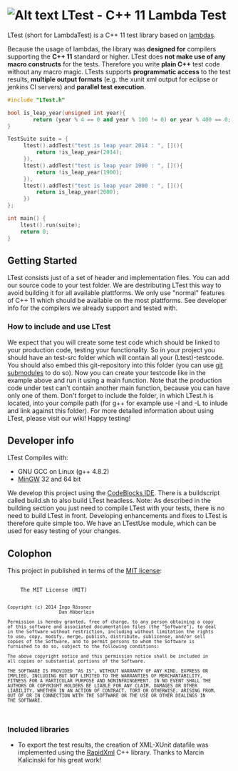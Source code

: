 # ![Alt text](https://ingoroessner.github.io/LTest/doxygen/LTestLogo.png "LTest Logo")          LTest - C++ 11 Lambda Test    
LTest (short for LambdaTest) is a C++ 11 test library based on [lambdas](http://en.cppreference.com/w/cpp/language/lambda). 

Because the usage of lambdas, the library was **designed for** compilers supporting the **C++ 11** standard or higher. 
LTest does **not make use of any macro constructs** for the tests. 
Therefore you write **plain C++** test code without any macro magic. 
LTests supports **programmatic access** to the test results, **multiple output formats** (e.g. the xunit xml output for eclipse or jenkins CI servers) and **parallel test execution**.

```cpp
#include "LTest.h"

bool is_leap_year(unsigned int year){
        return (year % 4 == 0 and year % 100 != 0) or year % 400 == 0;
}

TestSuite suite = {
     ltest().addTest("test is leap year 2014 : ", [](){
         return !is_leap_year(2014);
     }),
     ltest().addTest("test is leap year 1900 : ", [](){
         return !is_leap_year(1900);
     }),
     ltest().addTest("test is leap year 2000 : ", [](){
         return is_leap_year(2000);
     })
};

int main() {
    ltest().run(suite);
    return 0;
}

```

## Getting Started
LTest consists just of a set of header and implementation files. You can add our source code to your test folder. We are destributing LTest this way to avoid building it for all available plattforms. We only use "normal" features of C++ 11 which should be available on the most plattforms. See developer info for the compilers we already support and tested with.

### How to include and use LTest
We expect that you will create some test code which should be linked to your production code, testing your functionality. 
So in your project you should have an test-src folder which will contain all your (Ltest)-testcode. You should also embed this git-repository into this folder (you can use [git submodules](http://git-scm.com/book/en/Git-Tools-Submodules) to do so). 
Now you can create your testcode like in the example above and run it using a main function. Note that the production code under test can't contain another main function, because you can have only one of them. 
Don't forget to include the folder, in which LTest.h is located, into your compile path (for g++ for example use -I and -L to inlude and link against this folder). 
For more detailed information about using LTest, please visit our wiki!
Happy testing!

## Developer info

LTest Compiles with:

* GNU GCC on Linux (g++ 4.8.2)
* [MinGW](http://www.mingw.org/) 32 and 64 bit

We develop this project using the [CodeBlocks IDE](http://www.codeblocks.org/). 
There is a buildscript called build.sh to also build LTest headless.
Note: As described in the building section you just need to compile LTest with your tests, there is no need to build LTest in front. 
      Developing enhancements and fixes to LTest is therefore quite simple too. We have an LTestUse module, which can be used for easy testing of your changes.

## Colophon
This project in published in terms of the [MIT license](http://opensource.org/licenses/MIT):

<code>
    The MIT License (MIT)

    Copyright (c) 2014 Ingo Rössner
                       Dan Häberlein

    Permission is hereby granted, free of charge, to any person obtaining a copy
    of this software and associated documentation files (the "Software"), to deal
    in the Software without restriction, including without limitation the rights
    to use, copy, modify, merge, publish, distribute, sublicense, and/or sell
    copies of the Software, and to permit persons to whom the Software is
    furnished to do so, subject to the following conditions:

    The above copyright notice and this permission notice shall be included in
    all copies or substantial portions of the Software.

    THE SOFTWARE IS PROVIDED "AS IS", WITHOUT WARRANTY OF ANY KIND, EXPRESS OR
    IMPLIED, INCLUDING BUT NOT LIMITED TO THE WARRANTIES OF MERCHANTABILITY,
    FITNESS FOR A PARTICULAR PURPOSE AND NONINFRINGEMENT. IN NO EVENT SHALL THE
    AUTHORS OR COPYRIGHT HOLDERS BE LIABLE FOR ANY CLAIM, DAMAGES OR OTHER
    LIABILITY, WHETHER IN AN ACTION OF CONTRACT, TORT OR OTHERWISE, ARISING FROM,
    OUT OF OR IN CONNECTION WITH THE SOFTWARE OR THE USE OR OTHER DEALINGS IN
    THE SOFTWARE.
</code>

### Included libraries

* To export the test results, the creation of XML-XUnit datafile was implemented using the [RapidXml](http://rapidxml.sourceforge.net/) C++ library. Thanks to Marcin Kalicinski for his great work!
